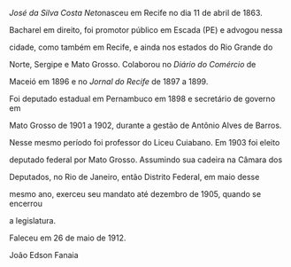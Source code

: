 

*José da Silva Costa Neto*nasceu em Recife no dia 11 de abril de 1863.



Bacharel em direito, foi promotor público em Escada (PE) e advogou nessa

cidade, como também em Recife, e ainda nos estados do Rio Grande do

Norte, Sergipe e Mato Grosso. Colaborou no *Diário do Comércio* de

Maceió em 1896 e no *Jornal do Recife* de 1897 a 1899.



Foi deputado estadual em Pernambuco em 1898 e secretário de governo em

Mato Grosso de 1901 a 1902, durante a gestão de Antônio Alves de Barros.

Nesse mesmo período foi professor do Liceu Cuiabano. Em 1903 foi eleito

deputado federal por Mato Grosso. Assumindo sua cadeira na Câmara dos

Deputados, no Rio de Janeiro, então Distrito Federal, em maio desse

mesmo ano, exerceu seu mandato até dezembro de 1905, quando se encerrou

a legislatura.



Faleceu em 26 de maio de 1912.



João Edson Fanaia



